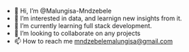 - 👋 Hi, I’m @Malungisa-Mndzebele
- 👀 I’m interested in data, and learnign new insights from it.
- 🌱 I’m currently learning full stack development.
- 💞️ I’m looking to collaborate on any projects
- 📫 How to reach me mndzebelemalungisa@gmail.com

<!---
Malungisa-Mndzebele/Malungisa-Mndzebele is a ✨ special ✨ repository because its `README.md` (this file) appears on your GitHub profile.
You can click the Preview link to take a look at your changes.
--->
